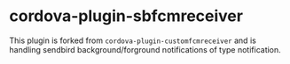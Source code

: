cordova-plugin-sbfcmreceiver
================================

This plugin is forked from `cordova-plugin-customfcmreceiver` and is handling sendbird background/forground notifications of type notification.